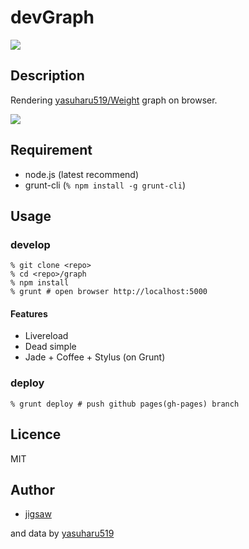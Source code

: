 devGraph
====

![](http://tiqav.com/301.jpg)

## Description

Rendering [yasuharu519/Weight](https://github.com/yasuharu519/Weight) graph on browser.

![](https://cloud.githubusercontent.com/assets/557961/3992254/feb157de-28f6-11e4-91cb-a5ad454e807a.png)

## Requirement

* node.js (latest recommend)
* grunt-cli (`% npm install -g grunt-cli`)

## Usage

### develop

```
% git clone <repo>
% cd <repo>/graph
% npm install
% grunt # open browser http://localhost:5000
```

#### Features

* Livereload
* Dead simple
* Jade + Coffee + Stylus (on Grunt)

### deploy

```
% grunt deploy # push github pages(gh-pages) branch
```

## Licence

MIT

## Author

* [jigsaw](https://jgs.me)

and data by [yasuharu519](https://github.com/yasuharu519)
